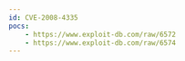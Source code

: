 ```yaml
---
id: CVE-2008-4335
pocs:
    - https://www.exploit-db.com/raw/6572
    - https://www.exploit-db.com/raw/6574
---
```

